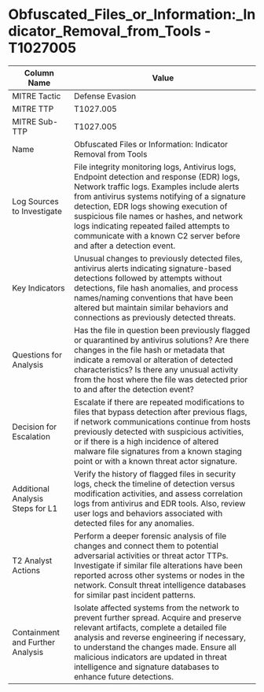 # Obfuscated_Files_or_Information:_Indicator_Removal_from_Tools - T1027005

| Column Name | Value |
|-------------|-------|
| MITRE Tactic | Defense Evasion |
| MITRE TTP | T1027.005 |
| MITRE Sub-TTP | T1027.005 |
| Name | Obfuscated Files or Information: Indicator Removal from Tools |
| Log Sources to Investigate | File integrity monitoring logs, Antivirus logs, Endpoint detection and response (EDR) logs, Network traffic logs. Examples include alerts from antivirus systems notifying of a signature detection, EDR logs showing execution of suspicious file names or hashes, and network logs indicating repeated failed attempts to communicate with a known C2 server before and after a detection event. |
| Key Indicators | Unusual changes to previously detected files, antivirus alerts indicating signature-based detections followed by attempts without detections, file hash anomalies, and process names/naming conventions that have been altered but maintain similar behaviors and connections as previously detected threats. |
| Questions for Analysis | Has the file in question been previously flagged or quarantined by antivirus solutions? Are there changes in the file hash or metadata that indicate a removal or alteration of detected characteristics? Is there any unusual activity from the host where the file was detected prior to and after the detection event? |
| Decision for Escalation | Escalate if there are repeated modifications to files that bypass detection after previous flags, if network communications continue from hosts previously detected with suspicious activities, or if there is a high incidence of altered malware file signatures from a known staging point or with a known threat actor signature. |
| Additional Analysis Steps for L1 | Verify the history of flagged files in security logs, check the timeline of detection versus modification activities, and assess correlation logs from antivirus and EDR tools. Also, review user logs and behaviors associated with detected files for any anomalies. |
| T2 Analyst Actions | Perform a deeper forensic analysis of file changes and connect them to potential adversarial activities or threat actor TTPs. Investigate if similar file alterations have been reported across other systems or nodes in the network. Consult threat intelligence databases for similar past incident patterns. |
| Containment and Further Analysis | Isolate affected systems from the network to prevent further spread. Acquire and preserve relevant artifacts, complete a detailed file analysis and reverse engineering if necessary, to understand the changes made. Ensure all malicious indicators are updated in threat intelligence and signature databases to enhance future detections. |
